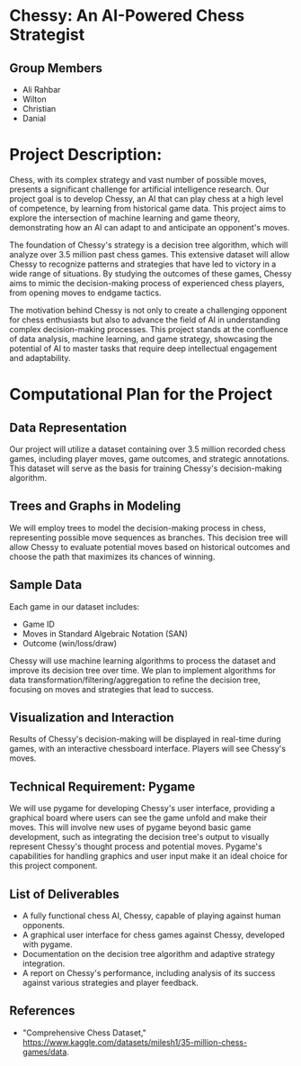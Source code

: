 
# Chessy: An AI-Powered Chess Strategist

## Group Members
 - Ali Rahbar
 - Wilton
 - Christian
 - Danial

# Project Description:
Chess, with its complex strategy and vast number of possible moves, presents a significant challenge for artificial intelligence research. Our project goal is to develop Chessy, an AI that can play chess at a high level of competence, by learning from historical game data. This project aims to explore the intersection of machine learning and game theory, demonstrating how an AI can adapt to and anticipate an opponent's moves.

The foundation of Chessy's strategy is a decision tree algorithm, which will analyze over 3.5 million past chess games. This extensive dataset will allow Chessy to recognize patterns and strategies that have led to victory in a wide range of situations. By studying the outcomes of these games, Chessy aims to mimic the decision-making process of experienced chess players, from opening moves to endgame tactics.

The motivation behind Chessy is not only to create a challenging opponent for chess enthusiasts but also to advance the field of AI in understanding complex decision-making processes. This project stands at the confluence of data analysis, machine learning, and game strategy, showcasing the potential of AI to master tasks that require deep intellectual engagement and adaptability.

# Computational Plan for the Project
## Data Representation

Our project will utilize a dataset containing over 3.5 million recorded chess games, including player moves, game outcomes, and strategic annotations. This dataset will serve as the basis for training Chessy's decision-making algorithm.

## Trees and Graphs in Modeling

We will employ trees to model the decision-making process in chess, representing possible move sequences as branches. This decision tree will allow Chessy to evaluate potential moves based on historical outcomes and choose the path that maximizes its chances of winning.

## Sample Data

Each game in our dataset includes:

- Game ID
- Moves in Standard Algebraic Notation (SAN)
- Outcome (win/loss/draw)


Chessy will use machine learning algorithms to process the dataset and improve its decision tree over time. We plan to implement algorithms for data transformation/filtering/aggregation to refine the decision tree, focusing on moves and strategies that lead to success.

## Visualization and Interaction

Results of Chessy's decision-making will be displayed in real-time during games, with an interactive chessboard interface. Players will see Chessy's moves.

## Technical Requirement: Pygame

We will use pygame for developing Chessy's user interface, providing a graphical board where users can see the game unfold and make their moves. This will involve new uses of pygame beyond basic game development, such as integrating the decision tree's output to visually represent Chessy's thought process and potential moves. Pygame's capabilities for handling graphics and user input make it an ideal choice for this project component.


## List of Deliverables
- A fully functional chess AI, Chessy, capable of playing against human opponents.
- A graphical user interface for chess games against Chessy, developed with pygame.
- Documentation on the decision tree algorithm and adaptive strategy integration.
- A report on Chessy's performance, including analysis of its success against various strategies and player feedback.

## References
 - "Comprehensive Chess Dataset," https://www.kaggle.com/datasets/milesh1/35-million-chess-games/data.
